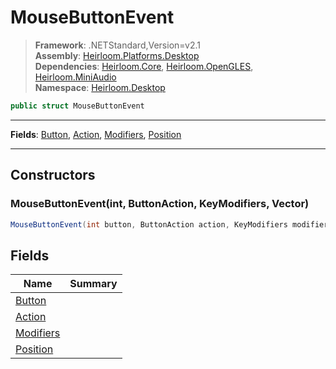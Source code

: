 # MouseButtonEvent

> **Framework**: .NETStandard,Version=v2.1  
> **Assembly**: [Heirloom.Platforms.Desktop][0]  
> **Dependencies**: [Heirloom.Core][1], [Heirloom.OpenGLES][2], [Heirloom.MiniAudio][3]  
> **Namespace**: [Heirloom.Desktop][0]  

```cs
public struct MouseButtonEvent
```

--------------------------------------------------------------------------------

**Fields**: [Button][4], [Action][5], [Modifiers][6], [Position][7]

--------------------------------------------------------------------------------

## Constructors

### MouseButtonEvent(int, ButtonAction, KeyModifiers, Vector)

```cs
MouseButtonEvent(int button, ButtonAction action, KeyModifiers modifiers, Vector position)
```

## Fields

| Name           | Summary |
|----------------|---------|
| [Button][4]    |         |
| [Action][5]    |         |
| [Modifiers][6] |         |
| [Position][7]  |         |

[0]: ..\Heirloom.Platforms.Desktop.md
[1]: ..\Heirloom.Core.md
[2]: ..\Heirloom.OpenGLES.md
[3]: ..\Heirloom.MiniAudio.md
[4]: Heirloom.Desktop.MouseButtonEvent.Button.md
[5]: Heirloom.Desktop.MouseButtonEvent.Action.md
[6]: Heirloom.Desktop.MouseButtonEvent.Modifiers.md
[7]: Heirloom.Desktop.MouseButtonEvent.Position.md

